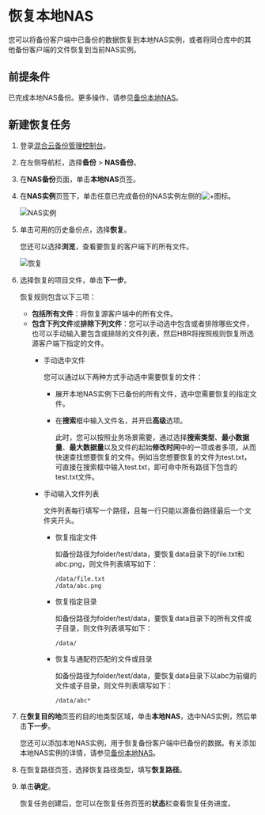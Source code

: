 # 恢复本地NAS

您可以将备份客户端中已备份的数据恢复到本地NAS实例，或者将同仓库中的其他备份客户端的文件恢复到当前NAS实例。

## 前提条件

已完成本地NAS备份。更多操作，请参见[备份本地NAS](/cn.zh-CN/NAS备份教程/本地NAS备份/备份本地NAS.md)。

## 新建恢复任务

1.  登录[混合云备份管理控制台](https://hbr.console.aliyun.com)。

2.  在左侧导航栏，选择**备份** \> **NAS备份**。

3.  在**NAS备份**页面，单击**本地NAS**页签。

4.  在**NAS实例**页签下，单击任意已完成备份的NAS实例左侧的![+](https://static-aliyun-doc.oss-accelerate.aliyuncs.com/assets/img/zh-CN/2303552061/p172225.jpg)图标。

    ![NAS实例](https://static-aliyun-doc.oss-accelerate.aliyuncs.com/assets/img/zh-CN/1526427161/p259088.png)

5.  单击可用的历史备份点，选择**恢复**。

    您还可以选择**浏览**，查看要恢复的客户端下的所有文件。

    ![恢复](https://static-aliyun-doc.oss-accelerate.aliyuncs.com/assets/img/zh-CN/1526427161/p259090.png)

6.  选择恢复的项目文件，单击**下一步**。

    恢复规则包含以下三项：

    -   **包括所有文件**：将恢复源客户端中的所有文件。
    -   **包含下列文件**或**排除下列文件**：您可以手动选中包含或者排除哪些文件，也可以手动输入要包含或排除的文件列表，然后HBR将按照规则恢复所选源客户端下指定的文件。
        -   手动选中文件

            您可以通过以下两种方式手动选中需要恢复的文件：

            -   展开本地NAS实例下已备份的所有文件，选中您需要恢复的指定文件。
            -   在**搜索**框中输入文件名，并开启**高级**选项。

                此时，您可以按照业务场景需要，通过选择**搜索类型**、**最小数据量**、**最大数据量**以及文件的起始**修改时间**中的一项或者多项，从而快速查找想要恢复的文件。例如当您想要恢复的文件为test.txt，可直接在搜索框中输入test.txt，即可命中所有路径下包含的test.txt文件。

        -   手动输入文件列表

            文件列表每行填写一个路径，且每一行只能以源备份路径最后一个文件夹开头。

            -   恢复指定文件

                如备份路径为folder/test/data，要恢复data目录下的file.txt和abc.png，则文件列表填写如下：

                ```
                /data/file.txt
                /data/abc.png
                ```

            -   恢复指定目录

                如备份路径为folder/test/data，要恢复data目录下的所有文件或子目录，则文件列表填写如下：

                ```
                /data/
                ```

            -   恢复与通配符匹配的文件或目录

                如备份路径为folder/test/data，要恢复data目录下以abc为前缀的文件或子目录，则文件列表填写如下：

                ```
                /data/abc*
                ```

7.  在**恢复目的地**页签的目的地类型区域，单击**本地NAS**，选中NAS实例，然后单击**下一步**。

    您还可以添加本地NAS实例，用于恢复备份客户端中已备份的数据。有关添加本地NAS实例的详情，请参见[备份本地NAS](/cn.zh-CN/NAS备份教程/本地NAS备份/备份本地NAS.md)。

8.  在恢复路径页签，选择恢复路径类型，填写**恢复路径**。

9.  单击**确定**。

    恢复任务创建后，您可以在恢复任务页签的**状态**栏查看恢复任务进度。



